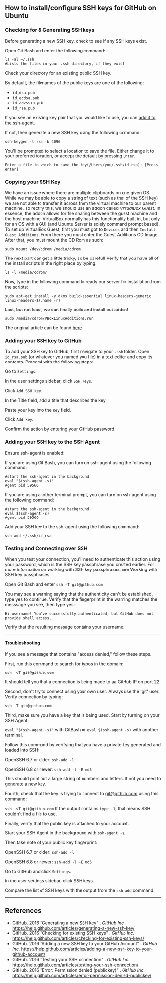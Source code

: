 ## How to install/configure SSH keys for GitHub on Ubuntu

<a name="generate-key"></a>
### Checking for & Generating SSH keys

Before generating a new SSH key,  check to see if any SSH keys exist.

Open Git Bash and enter the following command:

    ls -al ~/.ssh
    #Lists the files in your .ssh directory, if they exist

Check your directory for an existing public SSH key.

By default, the filenames of the public keys are one of the following:

* `id_dsa.pub`
* `id_ecdsa.pub`
* `id_ed25519.pub`
* `id_rsa.pub`

If you see an existing key pair that you would like to use, you can [add it to the ssh-agent](#add-key-to-agent).

If not, then generate a new SSH key using the following command:

    ssh-keygen -t rsa -b 4096

You'll be prompted to select a location to save the file.  Either change it to your preferred location, or accept the default  by pressing `Enter`.

    Enter a file in which to save the key(/Users/you/.ssh/id_rsa): [Press enter]
    
### Copying your SSH Key

<!-- Should this be a separate article? Seems like the issue of accessing host machine files is a more general issue. -->

We have an issue where there are multiple clipboards on one given OS. While we may be able to copy a string of text (such as that of the SSH key) we are not able to transfer it across from the virtual machine to our parent machine. To rectify this, we should use an addon called *VirtualBox Guest*. In essence, the addon allows for file sharing between the guest machine and the host machine. VirtualBox normally has this functionality built in, but only for an OS with a GUI (and Ubuntu Server is solely command prompt based). To set up VirtualBox Guest, first you must got to `Devices` and then `Install Guest Additions`. From there you must enter the Guest Additions CD Image. After that, you must mount the CD Rom as such:

    sudo mount /dev/cdrom /media/cdrom
    
The next part can get a little tricky, so be careful! Verify that you have all of the install scripts in the right place by typing:

    ls -l /media/cdrom/
    
Now, type in the following command to ready our server for installation from the scripts:

    sudo apt-get install -y dkms build-essential linux-headers-generic linux-headers-$(uname -r)
    
Last, but not least, we can finally build and install out addon!

    sudo /media/cdrom/VBoxLinuxAdditions.run
    
The original article can be found [here](http://en.ig.ma/notebook/2012/virtualbox-guest-additions-on-ubuntu-server)

### Adding your SSH key to GitHub

To add your SSH key to GitHub, first navigate to your `.ssh` folder. Open `id_rsa.pub` (or whatever you named you file) in a text editor and copy its contents. Proceed with the following steps:

Go to `Settings`.

In the user settings sidebar, click `SSH keys`.

Click `Add SSH key`.

In the Title field, add a title that describes the key.

Paste your key into the `Key` field.

Click `Add key`.

Confirm the action by entering your GitHub password.


### Adding your SSH key to the SSH Agent

<a name="add-key-to-agent"></a>

Ensure ssh-agent is enabled:

If you are using Git Bash, you can turn on ssh-agent using the following command:

    #start the ssh-agent in the background
    eval "$(ssh-agent -s)"
    Agent pid 59566

If you are using another terminal prompt, you can turn on ssh-agent using the following command: 

    #start the ssh-agent in the background
    eval $(ssh-agent -s)
    Agent pid 59566

Add your SSH key to the ssh-agent using the following command:

    ssh-add ~/.ssh/id_rsa


### Testing and Connecting over SSH

When you test your connection, you'll need to authenticate this action using your password, which is the SSH key passphrase you created earlier. For more information on working with SSH key passphrases, see Working with SSH key passphrases.

Open Git Bash and enter `ssh -T git@github.com`

You may see a warning saying that the authenticity can't be established, type yes to continue.
Verify that the fingerprint in the warning matches the messsage you see, then type yes:

```
Hi username! You've successfully authenticated, but GitHub does not
provide shell access.
```

Verify that the resulting message contains your username. 

----


#### Troubleshooting

If you see a message that contains "access denied," follow these steps.

First, run this command to search for typos in the domain:

`ssh -vT git@github.com`

It should tell you that a connection is being made to aa GitHub IP on port 22.

Second, don't try to connect using your own user. Always use the 'git' user. Verify connection by typing:

`ssh -T git@github.com`

Third, make sure you have a key that is being used. Start by turning on your SSH Agent:

`eval "$(ssh-agent -s)"` with GitBash or `eval $(ssh-agent -s)` with another terminal.

Follow this command by verifying that you have a private key generated and loaded into SSH:

OpenSSH 6.7 or older: `ssh-add -l`

OpenSSH 6.8 or newer: `ssh-add -l -E md5`

This should print out a large string of numbers and letters. If not you need to [generate a new key](#generate-key).

Fourth, check that the key is trying to connect to git@github.com using this command:

`ssh -vT git@github.com`
If the output contains `type -1`, that means SSH couldn't find a file to use.

Finally, verify that the public key is attached to your account.

Start your SSH Agent in the background with `ssh-agent -s`.

Then take note of your public key fingerprint: 

OpenSSH 6.7 or older: `ssh-add -l`

OpenSSH 6.8 or newer: `ssh-add -l -E md5`

Go to GitHub and click `Settings`.

In the user settings sidebar, click SSH keys.

Compare the list of SSH keys with the output from the `ssh-add` command.

----

## References

* GitHub. 2016 "Generating a new SSH key" . *GitHub Inc.* https://help.github.com/articles/generating-a-new-ssh-key/
* GitHub. 2016 "Checking for existing SSH keys" . *GitHub Inc.* https://help.github.com/articles/checking-for-existing-ssh-keys/
* GitHub. 2016 "Adding a new SSH key to your GitHub Account" . *GitHub Inc.* https://help.github.com/articles/adding-a-new-ssh-key-to-your-github-account/
* GitHub. 2016 "Testing your SSH connection" . *GitHub Inc.* https://help.github.com/articles/testing-your-ssh-connection/
* GitHub. 2016 "Error: Permission denied (publickey)" . *GitHub Inc.* https://help.github.com/articles/error-permission-denied-publickey/
